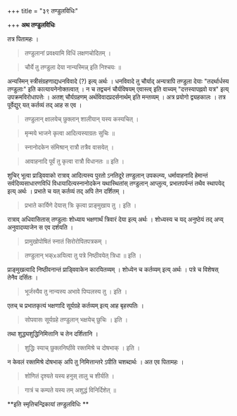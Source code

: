 +++
title = "३९ तण्डुलविधिः"

+++
**अथ तण्डुलविधिः**

तत्र पितामहः ।

> तण्डुलानां प्रवक्ष्यामि विधिं लक्षणचोदितम् ।

> चौर्ये तु तण्डुला देया नान्यस्मिन्न् इति निश्चयः ॥

अन्यस्मिन् स्त्रीसंग्रहणाद्यधनविवादे (?) इत्य् अर्थः । धनविवादे तु चौर्याद् अन्यत्रापि तण्डुला देयाः "तदर्थार्धस्य तण्डुलाः" इति कात्यायनेनोक्तत्वात् । न च तद्वचनं चौर्यविषयम् एवास्त्व् इति वाच्यम् "दत्तस्यापह्नवो यत्र" इत्य् उपक्रमविरोधापत्तेः । अतश् चौर्यग्रहणम् अर्थविवादप्रदर्सनार्थम् इति मन्तव्यम् । अत्र प्रयोगो द्व्यहकालः । तत्र पूर्वेद्युर् यत् कर्तव्यं तद् आह स एव ।

> तण्डुलान् क्षालयेच् छुक्लान् शालीयान् यस्य कस्यचित् ।

> मृन्मये भाजने कृत्वा आदित्यस्याग्रतः सुचिः ॥

> स्नानोदकेन संमिश्रान् रात्रौ तत्रैव वासयेत् ।

> आवाहनादि पूर्वं तु कृत्वा रात्रौ विधानतः ॥ इति ।

शुचिर् भूत्वा प्राड्विवाको रात्राव् आदित्यस्य पुरतो ऽनतिदूरे तण्डुलान् उपकल्प्य, धर्मावाहनादि हेमान्तं सर्वदिव्यसाधारणविधिं विधायादित्यस्नानोदकेन यथास्थितांस् तण्डुलान् आप्लुत्य, प्रभातपर्यन्तं तथैव स्थापयेद् इत्य् अर्थः । प्रभाते च यत् कर्तव्यं तद् अपि तेन दर्शितम् ।

> प्रभाते कार्यिणे देयास् त्रिः कृत्वा प्राङ्मुखाय तु । इति ।

रात्राव् अधिवासितास् तण्डुलाः शोध्याय भक्षणार्थं त्रिवारं देया इत्य् अर्थः । शोध्यस्य च यद् अनुष्ठेयं तद् अप्य् अनुवादव्याजेन स एव दर्शयति ।

> प्रामुखोपोषितं स्नातं सिरोरोपितपत्रकम् ।

> तण्डुलान् भक्xअयित्वा तु पत्रे निष्ठीवयेत् त्रिधा ॥ इति ।

प्राङ्मुखत्वादि निष्ठीवनान्तं प्राड्विवाकेन कारयितव्यम् । शोध्येन च कर्तव्यम् इत्य् अर्थः । पत्रे च विशेषस् तेनैव दर्सितः ।

> भूर्जस्यैव तु नान्यस्य अभावे पिप्पलस्य तु । इति ।

एतच् च प्रभातकृत्यं भक्षणादि सूर्यग्रहे कर्तव्यम् इत्य् आह बृहस्पतिः ।

> सोपवासः सूर्यग्रहे तण्डुलान् भक्षयेच् छुचिः । इति ।

तथा शुद्ध्यशुद्धिनिमित्तानि च तेन दर्शितानि ।

> शुद्धिः स्याच् छुक्लनिष्ठीवे रक्तमिश्रे च दोषभाक् । इति ।

न केवलं रक्तमिश्रे दोषभाक् अपि तु निमित्तान्तरे ऽपीति चशब्दार्थः । अत एव पितामहः ।

> शोणितं दृश्यते यस्य हनुस् तालु च शीर्यति ।

> गात्रं च कम्पते यस्य तम् अशुद्धं विनिर्दिशेत् ॥

**इति स्मृतिचन्द्रिकायां तण्डुलविधिः **
